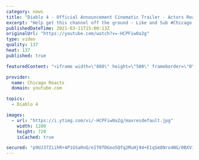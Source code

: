 ```yaml
---
category: news
title: "Diablo 4 - Official Announcement Cinematic Trailer - Actors React"
excerpt: "Help get this channel off the ground - Like and Sub #Chicago #Blind #React."
publishedDateTime: 2021-03-11T15:00:13Z
originalUrl: "https://youtube.com/watch?v=-HCPFiw0a2g"
type: video
quality: 137
heat: 137
published: true

featuredContent: "<iframe width=\"800\" height=\"500\" frameborder=\"0\" src=\"https://www.youtube.com/embed/-HCPFiw0a2g\" allow=\"accelerometer; autoplay; encrypted-media; gyroscope; picture-in-picture\" allowfullscreen></iframe>"

provider:
  name: Chicago Reacts
  domain: youtube.com

topics:
  - Diablo 4

images:
  - url: "https://i.ytimg.com/vi/-HCPFiw0a2g/maxresdefault.jpg"
    width: 1280
    height: 720
    isCached: true

secured: "p9UJ37ZiihR+4P1GSaRnQ/eIT0fDGeo5Qfq2MuHj94+E1qSm8Nro4NG/0BXV1MM8TybLUQWrVJUc4iD8dhJ9MgHFSx8PWAjYlQkYVhgOY+322DuE/+Y9Pzn4hrrNzEkWZtfT24z+brf2JfODQ8t7TVlym/z4WcvuNLg3DOmxgOuNSbMmxyRuan9Fq7+pmjJakWAu2chWP8wlXTN7dp910fEgmbicJnDuQRNVsbspaqKBrBzOAzOK7sd6FJtT+97CmifCr0g3w5FrHqaQi5lSGfZCpGANxdraFDZRIKH/EWK45WtjIYt3LteE2JZnS0PQykOn+47k6j2g8q+B6E1iigVteD8xuFrB4SrmUuviDX4m3BqoxOB/oK5K0XtrqqS1qNRJNliP/NGXOeOr83kKdq4NCWrpGnXQY4ohmw+vOZP73XLm09mA8zdlFWivmwIS;tAGPBCaXtFJnY8tg/ghDwg=="
---
```


